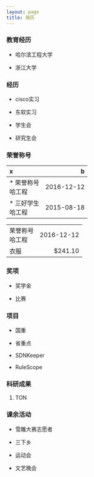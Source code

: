 ```yaml
---
layout: page
title: 简历 
---
```


### 教育经历
  * 哈尔滨工程大学

  * 浙江大学

### 经历
  * cisco实习

  * 东软实习

  * 学生会

  * 研究生会

### 荣誉称号
  |x  |b  |
  |:-------------------------|------:|
  |* 荣誉称号 <br> 哈工程 |  2016-12-12|
  |* 三好学生 <br> 哈工程 |  2015-08-18|
  <table >
 	<tr>
	  <td align="left">荣誉称号 <br> 哈工程</td>
	  <td align="right">2016-12-12</td>
	 </tr>
	 <tr>
	  <td align="left">衣服</td>
	  <td align="right">$241.10</td>
	 </tr>
</table>

### 奖项
  * 奖学金

  * 比赛

### 项目
  * 国重

  * 省重点

  * SDNKeeper

  * RuleScope
 
### 科研成果
  1. TON

### 课余活动
  * 雪雕大赛志愿者

  * 三下乡

  * 运动会

  * 文艺晚会
